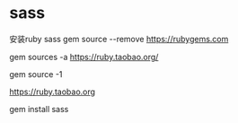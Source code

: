 # sass

安装ruby sass 
gem source --remove https://rubygems.com

gem sources -a https://ruby.taobao.org/

gem source -1

https://ruby.taobao.org

gem install sass

